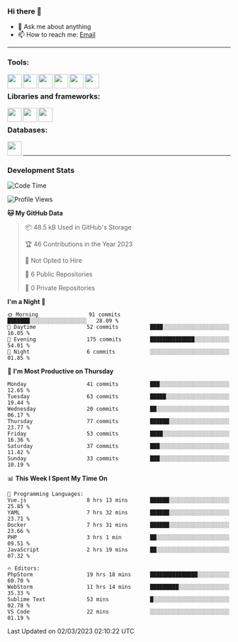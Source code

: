 ### Hi there 👋

- 💬 Ask me about anything
- 📫 How to reach me: [Email]

---

### Tools:
<img align='left' height="32" width="32" src="https://cdn.jsdelivr.net/npm/simple-icons@4.8.0/icons/phpstorm.svg" />
<img align='left' height="32" width="32" src="https://cdn.jsdelivr.net/npm/simple-icons@4.8.0/icons/webstorm.svg" />
<img align='left' height="32" width="32" src="https://cdn.jsdelivr.net/npm/simple-icons@4.8.0/icons/visualstudiocode.svg" />
<img align='left' height="32" width="32" src="https://cdn.jsdelivr.net/npm/simple-icons@4.8.0/icons/sublimetext.svg" />
<img align='left' height="32" width="32" src="https://cdn.jsdelivr.net/npm/simple-icons@4.8.0/icons/laragon.svg" />
<img align='left' height="32" width="32" src="https://cdn.jsdelivr.net/npm/simple-icons@4.8.0/icons/docker.svg" />
<br>

### Libraries and frameworks:
<img align='left' height="32" width="32" src="https://cdn.jsdelivr.net/npm/simple-icons@4.8.0/icons/laravel.svg" />
<img align='left' height="32" width="32" src="https://cdn.jsdelivr.net/npm/simple-icons@4.8.0/icons/vue-dot-js.svg" />
<img align='left' height="32" width="32" src="https://cdn.jsdelivr.net/npm/simple-icons@4.8.0/icons/jquery.svg" />
<br>

### Databases:
<img align='left' height="32" width="32" src="https://cdn.jsdelivr.net/npm/simple-icons@4.8.0/icons/mysql.svg" />
<br>

---
### Development Stats
<!--START_SECTION:waka-->
![Code Time](http://img.shields.io/badge/Code%20Time-1%2C002%20hrs%206%20mins-blue)

![Profile Views](http://img.shields.io/badge/Profile%20Views-8-blue)

**🐱 My GitHub Data** 

> 📦 48.5 kB Used in GitHub's Storage 
 > 
> 🏆 46 Contributions in the Year 2023
 > 
> 🚫 Not Opted to Hire
 > 
> 📜 6 Public Repositories 
 > 
> 🔑 0 Private Repositories 
 > 
**I'm a Night 🦉** 

```text
🌞 Morning                91 commits          ███████░░░░░░░░░░░░░░░░░░   28.09 % 
🌆 Daytime                52 commits          ████░░░░░░░░░░░░░░░░░░░░░   16.05 % 
🌃 Evening                175 commits         ██████████████░░░░░░░░░░░   54.01 % 
🌙 Night                  6 commits           ░░░░░░░░░░░░░░░░░░░░░░░░░   01.85 % 
```
📅 **I'm Most Productive on Thursday** 

```text
Monday                   41 commits          ███░░░░░░░░░░░░░░░░░░░░░░   12.65 % 
Tuesday                  63 commits          █████░░░░░░░░░░░░░░░░░░░░   19.44 % 
Wednesday                20 commits          ██░░░░░░░░░░░░░░░░░░░░░░░   06.17 % 
Thursday                 77 commits          ██████░░░░░░░░░░░░░░░░░░░   23.77 % 
Friday                   53 commits          ████░░░░░░░░░░░░░░░░░░░░░   16.36 % 
Saturday                 37 commits          ███░░░░░░░░░░░░░░░░░░░░░░   11.42 % 
Sunday                   33 commits          ███░░░░░░░░░░░░░░░░░░░░░░   10.19 % 
```


📊 **This Week I Spent My Time On** 

```text
💬 Programming Languages: 
Vue.js                   8 hrs 13 mins       ██████░░░░░░░░░░░░░░░░░░░   25.85 % 
YAML                     7 hrs 32 mins       ██████░░░░░░░░░░░░░░░░░░░   23.71 % 
Docker                   7 hrs 31 mins       ██████░░░░░░░░░░░░░░░░░░░   23.66 % 
PHP                      3 hrs 1 min         ██░░░░░░░░░░░░░░░░░░░░░░░   09.51 % 
JavaScript               2 hrs 19 mins       ██░░░░░░░░░░░░░░░░░░░░░░░   07.32 % 

🔥 Editors: 
PhpStorm                 19 hrs 18 mins      ███████████████░░░░░░░░░░   60.70 % 
WebStorm                 11 hrs 14 mins      █████████░░░░░░░░░░░░░░░░   35.33 % 
Sublime Text             53 mins             █░░░░░░░░░░░░░░░░░░░░░░░░   02.78 % 
VS Code                  22 mins             ░░░░░░░░░░░░░░░░░░░░░░░░░   01.19 % 
```


 Last Updated on 02/03/2023 02:10:22 UTC
<!--END_SECTION:waka-->

[huyviet]: https://huyviet.vn/
[EMAIl]: https://mail.google.com/mail/u/0/?fs=1&tf=cm&source=mailto&to=huynguyenviet0110@gmail.com
